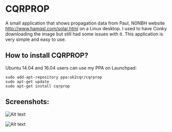 # CQRPROP

A small application that shows propagation data from Paul, N0NBH website http://www.hamqsl.com/solar.html on a Linux desktop. I used to have Conky downloading the image but still had some issues with it. This application is very simple and easy to use.

How to install CQRPROP?
------------------------

Ubuntu 14.04 and 16.04 users can use my PPA on Launchpad:

```
sudo add-apt-repository ppa:ok2cqr/cqrprop
sudo apt-get update
sudo apt-get install cqrprop
```

Screenshots:
------------

![Alt text](http://www.ok2cqr.com/linux/images/cqrprop/cqrprop.png "Main window")

![Alt text](http://www.ok2cqr.com/linux/images/cqrprop/cqrprop_options.png "Main window")
